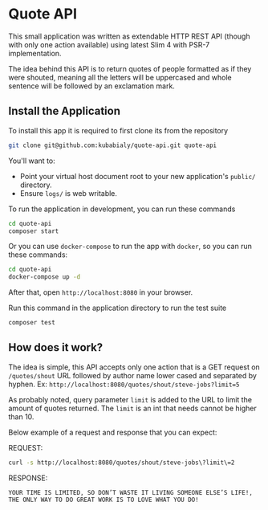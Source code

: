 # Quote API

This small application was written as extendable HTTP REST API (though with only one action available) using latest Slim 4 with PSR-7 implementation.

The idea behind this API is to return quotes of people formatted as if they were shouted, meaning all the letters will be uppercased and whole sentence will be followed by an exclamation mark.

## Install the Application

To install this app it is required to first clone its from the repository
```bash
git clone git@github.com:kubabialy/quote-api.git quote-api
```

You'll want to:

* Point your virtual host document root to your new application's `public/` directory.
* Ensure `logs/` is web writable.

To run the application in development, you can run these commands 

```bash
cd quote-api
composer start
```

Or you can use `docker-compose` to run the app with `docker`, so you can run these commands:
```bash
cd quote-api
docker-compose up -d
```
After that, open `http://localhost:8080` in your browser.

Run this command in the application directory to run the test suite

```bash
composer test
```

## How does it work?

The idea is simple, this API accepts only one action that is a GET request on `/quotes/shout` URL followed by author name lower cased and separated by hyphen. Ex:
`http://localhost:8080/quotes/shout/steve-jobs?limit=5`

As probably noted, query parameter `limit` is added to the URL to limit the amount of quotes returned. The `limit` is an int that needs cannot be higher than 10.

Below example of a request and response that you can expect:

REQUEST: 
```bash
curl -s http://localhost:8080/quotes/shout/steve-jobs\?limit\=2
```

RESPONSE:
```
YOUR TIME IS LIMITED, SO DON’T WASTE IT LIVING SOMEONE ELSE’S LIFE!,
THE ONLY WAY TO DO GREAT WORK IS TO LOVE WHAT YOU DO!
```

